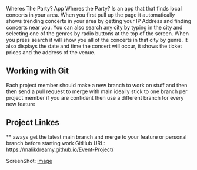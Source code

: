 Wheres The Party? App Wheres the Party? Is an app that that finds local concerts in your area. 
When you first pull up the page it automatically shows trending concerts in your area by getting your IP Address 
and finding concerts near you.
You can also search any city by typing in the city and selecting one of the genres by radio buttons at the top of the screen. 
When you press search it will show you all of the concerts in that city by genre. 
It also displays the date and time the concert will occur, it shows the ticket prices and the address of the venue.

## Working with Git
Each project member should make a new branch to work on stuff and then then send a pull request to merge with main
ideally stick to one branch per project member
if you are confident then use a different branch for every new feature

## Project Linkes
** aways get the latest main branch and merge to your feature or personal branch before starting work
GitHub URL: https://malikdreamy.github.io/Event-Project/

ScreenShot: [image](https://user-images.githubusercontent.com/119153047/215916302-f31d71db-0422-48fc-b806-8591b96959b7.png)
